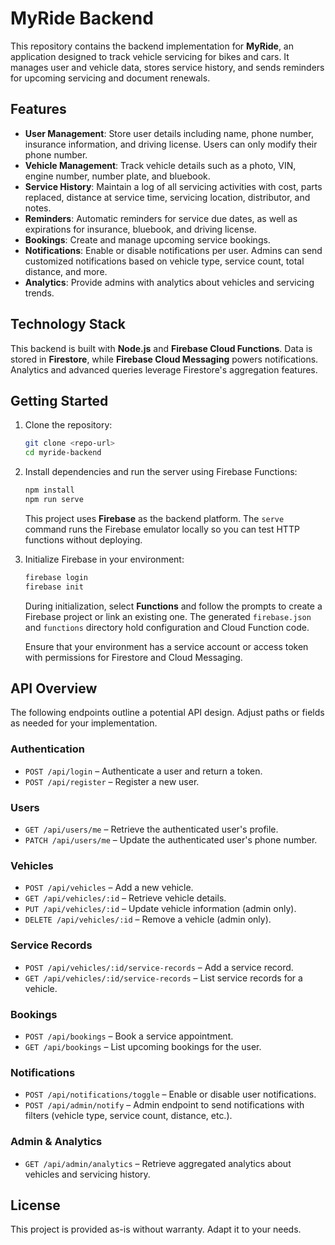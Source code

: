 # MyRide Backend

This repository contains the backend implementation for **MyRide**, an application designed to track vehicle servicing for bikes and cars. It manages user and vehicle data, stores service history, and sends reminders for upcoming servicing and document renewals.

## Features

- **User Management**: Store user details including name, phone number, insurance information, and driving license. Users can only modify their phone number.
- **Vehicle Management**: Track vehicle details such as a photo, VIN, engine number, number plate, and bluebook.
- **Service History**: Maintain a log of all servicing activities with cost, parts replaced, distance at service time, servicing location, distributor, and notes.
- **Reminders**: Automatic reminders for service due dates, as well as expirations for insurance, bluebook, and driving license.
- **Bookings**: Create and manage upcoming service bookings.
- **Notifications**: Enable or disable notifications per user. Admins can send customized notifications based on vehicle type, service count, total distance, and more.
- **Analytics**: Provide admins with analytics about vehicles and servicing trends.

## Technology Stack

This backend is built with **Node.js** and **Firebase Cloud Functions**. Data is stored in **Firestore**, while **Firebase Cloud Messaging** powers notifications. Analytics and advanced queries leverage Firestore's aggregation features.

## Getting Started

1. Clone the repository:

   ```bash
   git clone <repo-url>
   cd myride-backend
   ```

2. Install dependencies and run the server using Firebase Functions:

   ```bash
   npm install
   npm run serve
   ```

   This project uses **Firebase** as the backend platform. The `serve` command runs the Firebase emulator locally so you can test HTTP functions without deploying.

3. Initialize Firebase in your environment:

   ```bash
   firebase login
   firebase init
   ```

   During initialization, select **Functions** and follow the prompts to create a Firebase project or link an existing one. The generated `firebase.json` and `functions` directory hold configuration and Cloud Function code.

   Ensure that your environment has a service account or access token with permissions for Firestore and Cloud Messaging.

## API Overview

The following endpoints outline a potential API design. Adjust paths or fields as needed for your implementation.

### Authentication

- `POST /api/login` – Authenticate a user and return a token.
- `POST /api/register` – Register a new user.

### Users

- `GET /api/users/me` – Retrieve the authenticated user's profile.
- `PATCH /api/users/me` – Update the authenticated user's phone number.

### Vehicles

- `POST /api/vehicles` – Add a new vehicle.
- `GET /api/vehicles/:id` – Retrieve vehicle details.
- `PUT /api/vehicles/:id` – Update vehicle information (admin only).
- `DELETE /api/vehicles/:id` – Remove a vehicle (admin only).

### Service Records

- `POST /api/vehicles/:id/service-records` – Add a service record.
- `GET /api/vehicles/:id/service-records` – List service records for a vehicle.

### Bookings

- `POST /api/bookings` – Book a service appointment.
- `GET /api/bookings` – List upcoming bookings for the user.

### Notifications

- `POST /api/notifications/toggle` – Enable or disable user notifications.
- `POST /api/admin/notify` – Admin endpoint to send notifications with filters (vehicle type, service count, distance, etc.).

### Admin & Analytics

- `GET /api/admin/analytics` – Retrieve aggregated analytics about vehicles and servicing history.

## License

This project is provided as-is without warranty. Adapt it to your needs.
